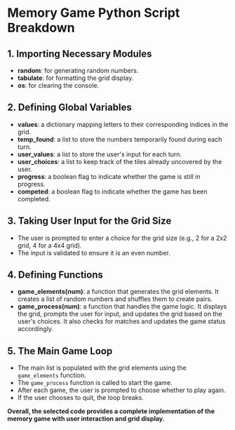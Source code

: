 ###

# Memory Game Python Script Breakdown

## 1. Importing Necessary Modules
- **random**: for generating random numbers.
- **tabulate**: for formatting the grid display.
- **os**: for clearing the console.

## 2. Defining Global Variables
- **values**: a dictionary mapping letters to their corresponding indices in the grid.
- **temp_found**: a list to store the numbers temporarily found during each turn.
- **user_values**: a list to store the user's input for each turn.
- **user_choices**: a list to keep track of the tiles already uncovered by the user.
- **progress**: a boolean flag to indicate whether the game is still in progress.
- **competed**: a boolean flag to indicate whether the game has been completed.

## 3. Taking User Input for the Grid Size
- The user is prompted to enter a choice for the grid size (e.g., 2 for a 2x2 grid, 4 for a 4x4 grid).
- The input is validated to ensure it is an even number.

## 4. Defining Functions
- **game_elements(num)**: a function that generates the grid elements. It creates a list of random numbers and shuffles them to create pairs.
- **game_process(num)**: a function that handles the game logic. It displays the grid, prompts the user for input, and updates the grid based on the user's choices. It also checks for matches and updates the game status accordingly.

## 5. The Main Game Loop
- The main list is populated with the grid elements using the `game_elements` function.
- The `game_process` function is called to start the game.
- After each game, the user is prompted to choose whether to play again.
- If the user chooses to quit, the loop breaks.

**Overall, the selected code provides a complete implementation of the memory game with user interaction and grid display.**

###